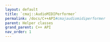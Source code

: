 ```yaml
---
layout: default
title: `cmaj::AudioMIDIPerformer`
permalink: /docs/C++API#cmajaudiomidiperformer
parent: Helper classes
grand_parent: C++ API
nav_order: 1
---
```

